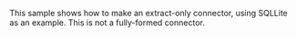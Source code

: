 This sample shows how to make an extract-only connector, using SQLLite as an example. This is not a fully-formed connector.